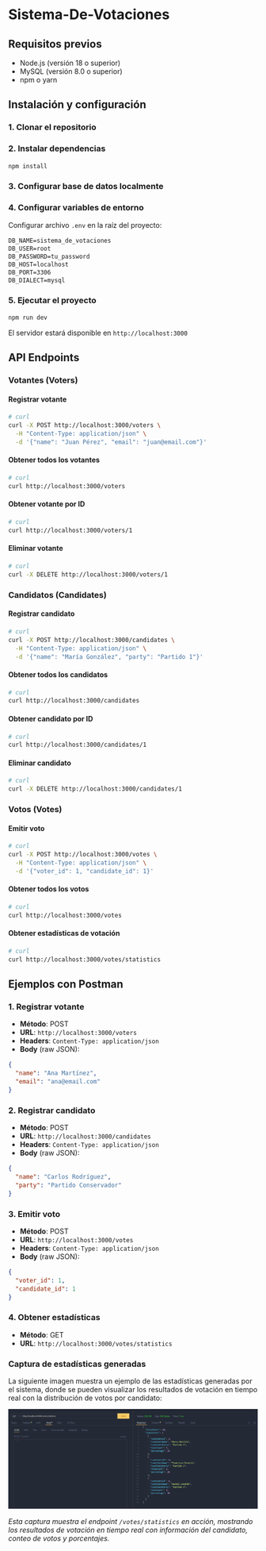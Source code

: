 # Sistema-De-Votaciones

## Requisitos previos

- Node.js (versión 18 o superior)
- MySQL (versión 8.0 o superior)
- npm o yarn

## Instalación y configuración

### 1. Clonar el repositorio

### 2. Instalar dependencias
```bash
npm install
```

### 3. Configurar base de datos localmente

### 4. Configurar variables de entorno
Configurar archivo `.env` en la raíz del proyecto:
```env
DB_NAME=sistema_de_votaciones
DB_USER=root
DB_PASSWORD=tu_password
DB_HOST=localhost
DB_PORT=3306
DB_DIALECT=mysql
```

### 5. Ejecutar el proyecto
```bash
npm run dev
```

El servidor estará disponible en `http://localhost:3000`

## API Endpoints

### Votantes (Voters)

#### Registrar votante
```bash
# curl
curl -X POST http://localhost:3000/voters \
  -H "Content-Type: application/json" \
  -d '{"name": "Juan Pérez", "email": "juan@email.com"}'
```

#### Obtener todos los votantes
```bash
# curl
curl http://localhost:3000/voters
```

#### Obtener votante por ID
```bash
# curl
curl http://localhost:3000/voters/1
```

#### Eliminar votante
```bash
# curl
curl -X DELETE http://localhost:3000/voters/1
```

### Candidatos (Candidates)

#### Registrar candidato
```bash
# curl
curl -X POST http://localhost:3000/candidates \
  -H "Content-Type: application/json" \
  -d '{"name": "María González", "party": "Partido 1"}'
```

#### Obtener todos los candidatos
```bash
# curl
curl http://localhost:3000/candidates
```

#### Obtener candidato por ID
```bash
# curl
curl http://localhost:3000/candidates/1
```

#### Eliminar candidato
```bash
# curl
curl -X DELETE http://localhost:3000/candidates/1
```

### Votos (Votes)

#### Emitir voto
```bash
# curl
curl -X POST http://localhost:3000/votes \
  -H "Content-Type: application/json" \
  -d '{"voter_id": 1, "candidate_id": 1}'
```

#### Obtener todos los votos
```bash
# curl
curl http://localhost:3000/votes
```

#### Obtener estadísticas de votación
```bash
# curl
curl http://localhost:3000/votes/statistics
```

## Ejemplos con Postman

### 1. Registrar votante
- **Método**: POST
- **URL**: `http://localhost:3000/voters`
- **Headers**: `Content-Type: application/json`
- **Body** (raw JSON):
```json
{
  "name": "Ana Martínez",
  "email": "ana@email.com"
}
```

### 2. Registrar candidato
- **Método**: POST
- **URL**: `http://localhost:3000/candidates`
- **Headers**: `Content-Type: application/json`
- **Body** (raw JSON):
```json
{
  "name": "Carlos Rodríguez",
  "party": "Partido Conservador"
}
```

### 3. Emitir voto
- **Método**: POST
- **URL**: `http://localhost:3000/votes`
- **Headers**: `Content-Type: application/json`
- **Body** (raw JSON):
```json
{
  "voter_id": 1,
  "candidate_id": 1
}
```

### 4. Obtener estadísticas
- **Método**: GET
- **URL**: `http://localhost:3000/votes/statistics`

### Captura de estadísticas generadas

La siguiente imagen muestra un ejemplo de las estadísticas generadas por el sistema, donde se pueden visualizar los resultados de votación en tiempo real con la distribución de votos por candidato:

![statistics.png](statistics.png)

*Esta captura muestra el endpoint `/votes/statistics` en acción, mostrando los resultados de votación en tiempo real con información del candidato, conteo de votos y porcentajes.*
